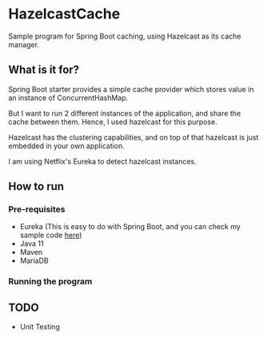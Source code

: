 # HazelcastCache

Sample program for Spring Boot caching, using Hazelcast as its cache manager.

## What is it for?

Spring Boot starter provides a simple cache provider which stores value in an instance of ConcurrentHashMap.

But I want to run 2 different instances of the application, and share the cache between them. Hence, I used hazelcast for this purpose.

Hazelcast has the clustering capabilities, and on top of that hazelcast is just embedded in your own application.

I am using Netflix's Eureka to detect hazelcast instances.

## How to run

### Pre-requisites
- Eureka (This is easy to do with Spring Boot, and you can check my sample code [here](https://github.com/iamaldren/Eureka-Server))
- Java 11
- Maven
- MariaDB

### Running the program

<WIP>


## TODO
- Unit Testing
